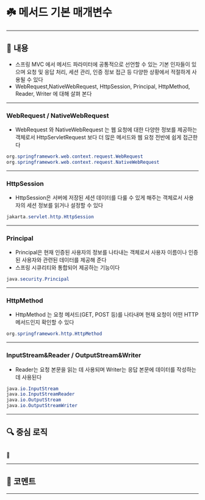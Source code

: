 # ☘️ 메서드 기본 매개변수

---

## 📖 내용

- 스프링 MVC 에서 메서드 파라미터에 공통적으로 선언할 수 있는 기본 인자들이 있으며 요청 및 응답 처리, 세션 관리, 인증 정보 접근 등 다양한 상황에서 적절하게 사용될 수 있다
- WebRequest,NativeWebRequest, HttpSession, Principal, HttpMethod, Reader, Writer 에 대해 살펴 본다

---

### WebRequest / NativeWebRequest
- WebRequest 와 NativeWebRequest 는 웹 요청에 대한 다양한 정보를 제공하는 객체로서 HttpServletRequest 보다 더 많은 메서드와 웹 요청 전반에 쉽게 접근한다

```java
org.springframework.web.context.request.WebRequest
org.springframework.web.context.request.NativeWebRequest
```

---

### HttpSession
- HttpSession은 서버에 저장된 세션 데이터를 다룰 수 있게 해주는 객체로서 사용자의 세션 정보를 읽거나 설정할 수 있다
```java
jakarta.servlet.http.HttpSession
```

--- 

### Principal
- Principal은 현재 인증된 사용자의 정보를 나타내는 객체로서 사용자 이름이나 인증된 사용자와 관련된 데이터를 제공해 준다
- 스프링 시큐리티와 통합되어 제공하는 기능이다
```java
java.security.Principal
```

---

### HttpMethod
- HttpMethod 는 요청 메서드(GET, POST 등)를 나타내며 현재 요청이 어떤 HTTP 메서드인지 확인할 수 있다
```java
org.springframework.http.HttpMethod
```

---

### InputStream&Reader / OutputStream&Writer
- Reader는 요청 본문을 읽는 데 사용되며 Writer는 응답 본문에 데이터를 작성하는 데 사용된다
```java
java.io.InputStream
java.io.InputStreamReader
java.io.OutputStream
java.io.OutputStreamWriter
```
---

## 🔍 중심 로직

```java

```

📌

---

## 💬 코멘트

---
